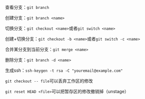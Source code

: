 查看分支：`git branch`

创建分支：`git branch <name>`

切换分支：`git checkout <name>`或者`git switch <name>`

创建+切换分支：`git checkout -b <name>`或者`git switch -c <name>`

合并某分支到当前分支：`git merge <name>`

删除分支：`git branch -d <name>`


生成ssh：`ssh-keygen -t rsa -C "youremail@example.com"`

`git checkout -- file`可以丢弃工作区的修改

`git reset HEAD <file>`可以把暂存区的修改撤销掉（unstage）

